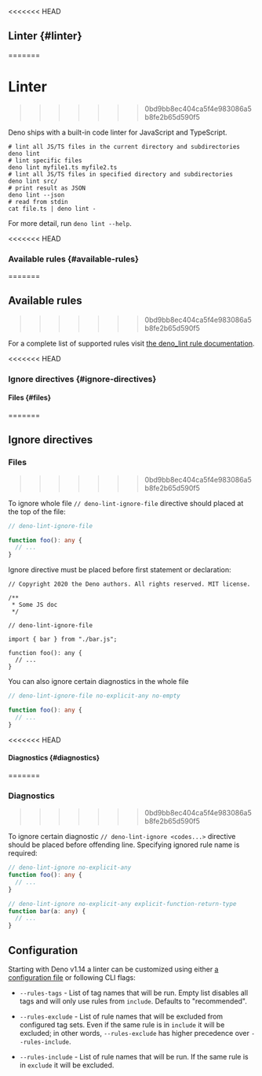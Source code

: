 <<<<<<< HEAD
## Linter {#linter}
=======
# Linter
>>>>>>> 0bd9bb8ec404ca5f4e983086a5b8fe2b65d590f5

Deno ships with a built-in code linter for JavaScript and TypeScript.

```shell
# lint all JS/TS files in the current directory and subdirectories
deno lint
# lint specific files
deno lint myfile1.ts myfile2.ts
# lint all JS/TS files in specified directory and subdirectories
deno lint src/
# print result as JSON
deno lint --json
# read from stdin
cat file.ts | deno lint -
```

For more detail, run `deno lint --help`.

<<<<<<< HEAD
### Available rules {#available-rules}
=======
## Available rules
>>>>>>> 0bd9bb8ec404ca5f4e983086a5b8fe2b65d590f5

For a complete list of supported rules visit
[the deno_lint rule documentation](https://lint.deno.land).

<<<<<<< HEAD
### Ignore directives {#ignore-directives}

#### Files {#files}
=======
## Ignore directives

### Files
>>>>>>> 0bd9bb8ec404ca5f4e983086a5b8fe2b65d590f5

To ignore whole file `// deno-lint-ignore-file` directive should placed at the
top of the file:

```ts
// deno-lint-ignore-file

function foo(): any {
  // ...
}
```

Ignore directive must be placed before first statement or declaration:

```ts, ignore
// Copyright 2020 the Deno authors. All rights reserved. MIT license.

/**
 * Some JS doc
 */

// deno-lint-ignore-file

import { bar } from "./bar.js";

function foo(): any {
  // ...
}
```

You can also ignore certain diagnostics in the whole file

```ts
// deno-lint-ignore-file no-explicit-any no-empty

function foo(): any {
  // ...
}
```

<<<<<<< HEAD
#### Diagnostics {#diagnostics}
=======
### Diagnostics
>>>>>>> 0bd9bb8ec404ca5f4e983086a5b8fe2b65d590f5

To ignore certain diagnostic `// deno-lint-ignore <codes...>` directive should
be placed before offending line. Specifying ignored rule name is required:

```ts
// deno-lint-ignore no-explicit-any
function foo(): any {
  // ...
}

// deno-lint-ignore no-explicit-any explicit-function-return-type
function bar(a: any) {
  // ...
}
```

## Configuration

Starting with Deno v1.14 a linter can be customized using either
[a configuration file](../getting_started/configuration_file.md) or following
CLI flags:

- `--rules-tags` - List of tag names that will be run. Empty list disables all
  tags and will only use rules from `include`. Defaults to "recommended".

- `--rules-exclude` - List of rule names that will be excluded from configured
  tag sets. Even if the same rule is in `include` it will be excluded; in other
  words, `--rules-exclude` has higher precedence over `--rules-include`.

- `--rules-include` - List of rule names that will be run. If the same rule is
  in `exclude` it will be excluded.
